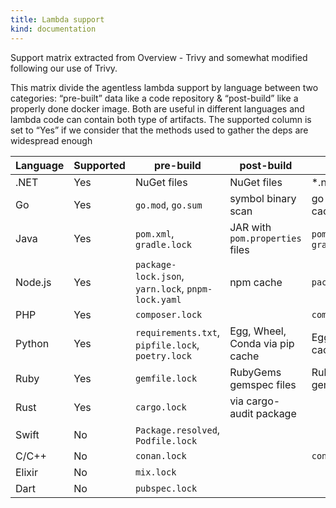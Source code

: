 ```yaml
---
title: Lambda support
kind: documentation
---
```


Support matrix extracted from Overview - Trivy and somewhat modified following our use of Trivy.

This matrix divide the agentless lambda support by language between two categories: “pre-built” data like a code repository & “post-build” like a properly done docker image. Both are useful in different languages and lambda code can contain both type of artifacts. The supported column is set to “Yes” if we consider that the methods used to gather the deps are widespread enough



| Language | Supported | pre-build                                              | post-build                           | License                |
|----------|-----------|--------------------------------------------------------|--------------------------------------|------------------------|
| .NET     | Yes       | NuGet files                                            | NuGet files                          | \*.nuspec              |
| Go       | Yes       | `go.mod`, `go.sum`                                     | symbol binary scan                   | go modules cache       |
| Java     | Yes       | `pom.xml`, `gradle.lock`                               | JAR with `pom.properties` files      | `pom.xml`, `gradle.lock`|
| Node.js  | Yes       | `package-lock.json`, `yarn.lock`, `pnpm-lock.yaml`     | npm cache                            | `package.json`         |
| PHP      | Yes       | `composer.lock`                                        |                                      | `composer.lock`        |
| Python   | Yes       | `requirements.txt`, `pipfile.lock`, `poetry.lock`      | Egg, Wheel, Conda via pip cache      | Egg, Wheel cache       |
| Ruby     | Yes       | `gemfile.lock`                                         | RubyGems gemspec files               | RubyGems gemspec files |
| Rust     | Yes       | `cargo.lock`                                           | via cargo-audit package              |                        |
| Swift    | No        | `Package.resolved`, `Podfile.lock`                     |                                      |                        |
| C/C++    | No        | `conan.lock`                                           |                                      | `conanfile.py`         |
| Elixir   | No        | `mix.lock`                                             |                                      |                        |
| Dart     | No        | `pubspec.lock`                                         |                                      |                        |